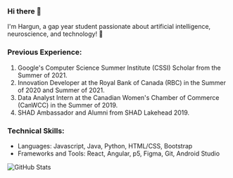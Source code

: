 ### Hi there 👋

I'm Hargun, a gap year student passionate about artificial intelligence, neuroscience, and technology! 🧠

### Previous Experience:
1. Google's Computer Science Summer Institute (CSSI) Scholar from the Summer of 2021.
2. Innovation Developer at the Royal Bank of Canada (RBC) in the Summer of 2020 and Summer of 2021.
3. Data Analyst Intern at the Canadian Women's Chamber of Commerce (CanWCC) in the Summer of 2019.
4. SHAD Ambassador and Alumni from SHAD Lakehead 2019.

### Technical Skills:
- Languages: Javascript, Java, Python, HTML/CSS, Bootstrap
- Frameworks and Tools: React, Angular, p5, Figma, Git, Android Studio

![GitHub Stats](https://github-readme-stats.vercel.app/api?username=HargunBhalla&theme=dark)
